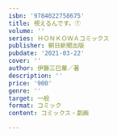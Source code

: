 ```yaml
---
isbn: '9784022758675'
title: 視えるんです。⑦
volume: ''
series: ＨＯＮＫＯＷＡコミックス
publisher: 朝日新聞出版
pubdate: '2021-03-22'
cover: ''
author: 伊藤三巳華／著
description: ''
price: '900'
genre: ''
target: 一般
format: コミック
content: コミックス・劇画

---
```


